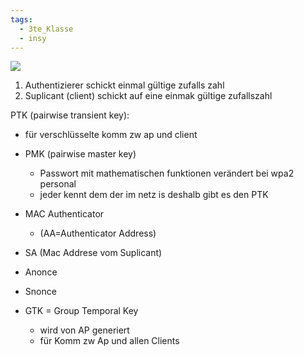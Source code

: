 ```yaml
---
tags:
  - 3te_Klasse
  - insy
---
```

![](wpa-4-way-handshake%2005-06-2025-51.excalidraw.svg)
1) Authentizierer schickt einmal gültige zufalls zahl
2) Suplicant (client) schickt auf eine einmak gültige zufallszahl

PTK (pairwise transient key):
- für verschlüsselte komm zw ap und client
- PMK (pairwise master key)
	- Passwort mit mathematischen funktionen verändert bei wpa2 personal
	- jeder kennt dem der im netz is deshalb gibt es den PTK
- MAC Authenticator
	- (AA=Authenticator Address)
- SA (Mac  Addrese vom Suplicant)
- Anonce
- Snonce

- GTK = Group Temporal Key
	- wird von AP generiert
	- für Komm zw Ap und allen Clients